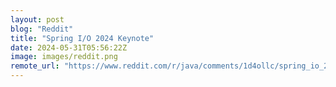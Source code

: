 ```yaml
---
layout: post
blog: "Reddit"
title: "Spring I/O 2024 Keynote"
date: 2024-05-31T05:56:22Z
image: images/reddit.png
remote_url: "https://www.reddit.com/r/java/comments/1d4ollc/spring_io_2024_keynote/"
---
```

